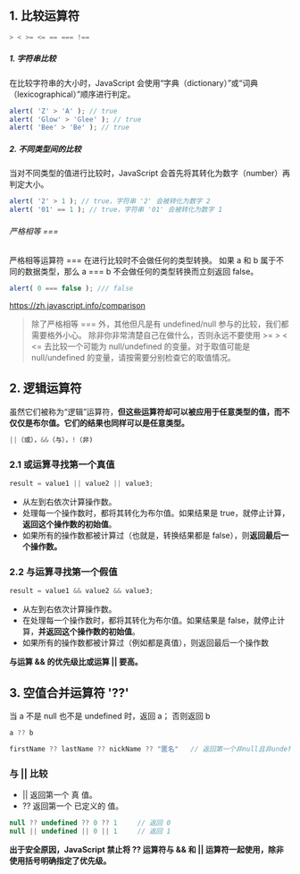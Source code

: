 ## 1. 比较运算符 

```js
> < >= <= == === !== 
```
#####  1. 字符串比较

在比较字符串的大小时，JavaScript 会使用“字典（dictionary）”或“词典（lexicographical）”顺序进行判定。

```js 
alert( 'Z' > 'A' ); // true
alert( 'Glow' > 'Glee' ); // true
alert( 'Bee' > 'Be' ); // true
```

##### 2. 不同类型间的比较

当对不同类型的值进行比较时，JavaScript 会首先将其转化为数字（number）再判定大小。

```js 
alert( '2' > 1 ); // true，字符串 '2' 会被转化为数字 2
alert( '01' == 1 ); // true，字符串 '01' 会被转化为数字 1
```


###### 严格相等 ===

严格相等运算符 === 在进行比较时不会做任何的类型转换。 如果 a 和 b 属于不同的数据类型，那么 a === b 不会做任何的类型转换而立刻返回 false。

```js 
alert( 0 === false ); /// false 
```


https://zh.javascript.info/comparison


> 除了严格相等 === 外，其他但凡是有 undefined/null 参与的比较，我们都需要格外小心。
> 除非你非常清楚自己在做什么，否则永远不要使用 >= > < <= 去比较一个可能为 null/undefined 的变量。对于取值可能是 null/undefined 的变量，请按需要分别检查它的取值情况。

## 2.  逻辑运算符

虽然它们被称为“逻辑”运算符，**但这些运算符却可以被应用于任意类型的值，而不仅仅是布尔值。它们的结果也同样可以是任意类型。**

```js
||（或），&&（与），!（非)
```

### 2.1 或运算寻找第一个真值

```js
result = value1 || value2 || value3;
```

- 从左到右依次计算操作数。
- 处理每一个操作数时，都将其转化为布尔值。如果结果是 true，就停止计算，**返回这个操作数的初始值**。
- 如果所有的操作数都被计算过（也就是，转换结果都是 false），则**返回最后一个操作数。**

### 2.2 与运算寻找第一个假值

```js
result = value1 && value2 && value3;

```

- 从左到右依次计算操作数。
- 在处理每一个操作数时，都将其转化为布尔值。如果结果是 false，就停止计算，**并返回这个操作数的初始值**。
- 如果所有的操作数都被计算过（例如都是真值），则返回最后一个操作数


**与运算 && 的优先级比或运算 || 要高。**

## 3. 空值合并运算符 '??'

当 a 不是 null 也不是 undefined 时，返回 a； 否则返回 b

```js
a ?? b 

firstName ?? lastName ?? nickName ?? "匿名"   // 返回第一个非null且非undefined的值
```

### 与 || 比较

- || 返回第一个 真 值。
- ?? 返回第一个 已定义的 值。

```js 
null ?? undefined ?? 0 ?? 1     // 返回 0
null || undefined || 0 || 1     // 返回 1
```

**出于安全原因，JavaScript 禁止将 ?? 运算符与 && 和 || 运算符一起使用，除非使用括号明确指定了优先级。**